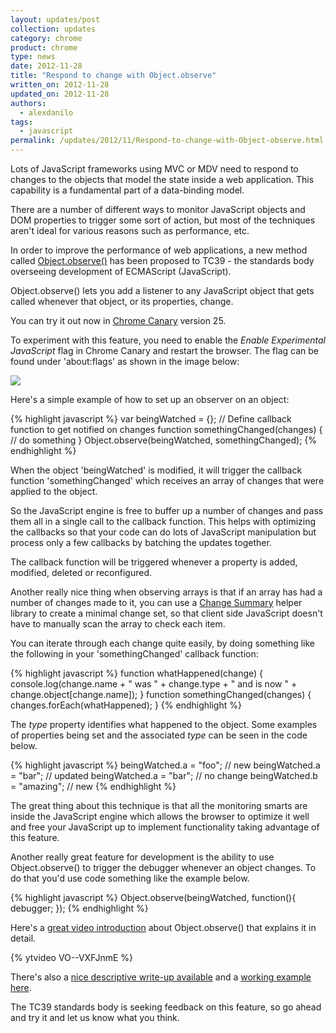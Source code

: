 ```yaml
---
layout: updates/post
collection: updates
category: chrome
product: chrome
type: news
date: 2012-11-28
title: "Respond to change with Object.observe"
written_on: 2012-11-28
updated_on: 2012-11-28
authors:
  - alexdanilo
tags:
  - javascript
permalink: /updates/2012/11/Respond-to-change-with-Object-observe.html
---
```

Lots of JavaScript frameworks using MVC or MDV need to respond to changes to the objects that model the state inside a web application. This capability is a fundamental part of a data-binding model.

There are a number of different ways to monitor JavaScript objects and DOM properties to trigger some sort of action, but most of the techniques aren't ideal for various reasons such as performance, etc.

In order to improve the performance of web applications, a new method called [Object.observe()](http://wiki.ecmascript.org/doku.php?id=harmony:observe) has been proposed to TC39 - the standards body overseeing development of ECMAScript (JavaScript).

Object.observe() lets you add a listener to any JavaScript object that gets called whenever that object, or its properties, change.

You can try it out now in [Chrome Canary](https://tools.google.com/dlpage/chromesxs) version 25.

To experiment with this feature, you need to enable the *Enable Experimental JavaScript* flag in Chrome Canary and restart the browser. The flag can be found under 'about:flags' as shown in the image below:

<img src="{{site.baseurl}}/updates/images/2012-11-28-respond-to-change-with-object.observe/chrome-flags.jpg"/>


Here's a simple example of how to set up an observer on an object:

{% highlight javascript %}
var beingWatched = {};
// Define callback function to get notified on changes
function somethingChanged(changes) {
    // do something
}
Object.observe(beingWatched, somethingChanged);
{% endhighlight %}


When the object 'beingWatched' is modified, it will trigger the callback function 'somethingChanged' which receives an array of changes that were applied to the object.

So the JavaScript engine is free to buffer up a number of changes and pass them all in a single call to the callback function. This helps with optimizing the callbacks so that your code can do lots of JavaScript manipulation but process only a few callbacks by batching the updates together.

The callback function will be triggered whenever a property is added, modified, deleted or reconfigured.

Another really nice thing when observing arrays is that if an array has had a number of changes made to it, you can use a [Change Summary](https://github.com/rafaelw/ChangeSummary) helper library to create a minimal change set, so that client side JavaScript doesn't have to manually scan the array to check each item.

You can iterate through each change quite easily, by doing something like the following in your 'somethingChanged' callback function:

{% highlight javascript %}
function whatHappened(change) {
    console.log(change.name + " was " + change.type + " and is now " + change.object[change.name]);
}
function somethingChanged(changes) {
    changes.forEach(whatHappened);
}
{% endhighlight %}


The *type* property identifies what happened to the object. Some examples of properties being set and the associated *type* can be seen in the code below.

{% highlight javascript %}
beingWatched.a = "foo"; // new
beingWatched.a = "bar"; // updated
beingWatched.a = "bar"; // no change
beingWatched.b = "amazing"; // new
{% endhighlight %}


The great thing about this technique is that all the monitoring smarts are inside the JavaScript engine which allows the browser to optimize it well and free your JavaScript up to implement functionality taking advantage of this feature.

Another really great feature for development is the ability to use Object.observe() to trigger the debugger whenever an object changes. To do that you'd use code something like the example below.

{% highlight javascript %}
Object.observe(beingWatched, function(){ debugger; });
{% endhighlight %}


Here's a [great video introduction](https://www.youtube.com/watch?feature=player_embedded&v=VO--VXFJnmE) about Object.observe() that explains it in detail.


{% ytvideo VO--VXFJnmE %} 

There's also a [nice descriptive write-up available](http://weblog.bocoup.com/JavaScript-object-observe/) and a [working example here](http://simpl.info/observe/).

The TC39 standards body is seeking feedback on this feature, so go ahead and try it and let us know what you think.
